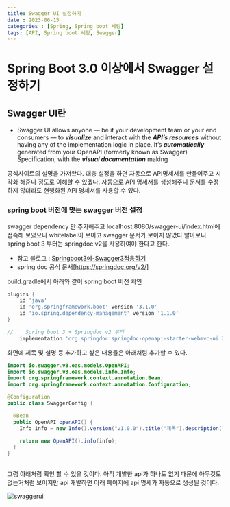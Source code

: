 ```yaml
---
title: Swagger UI 설정하기
date : 2023-06-15
categories : [Spring, Spring boot 세팅]
tags: [API, Spring boot 세팅, Swagger]
---
```

# Spring Boot 3.0 이상에서 Swagger 설정하기
## Swagger UI란
*  Swagger UI allows anyone — be it your development team or your end consumers — to ***visualize*** and interact with the ***API’s resources*** without having any of the implementation logic in place. It’s ***automatically*** generated from your OpenAPI (formerly known as Swagger) Specification, with the ***visual documentation*** making 
  
공식사이트의 설명을 가져왔다. 대충 설정을 하면 자동으로 API명세서를 만들어주고 시각화 해준다 정도로 이해할 수 있겠다. 자동으로 API 명세서를 생성해주니 문서를 수정하지 않더라도 현행화된 API 명세서를 사용할 수 있다.

### spring boot 버전에 맞는 swagger 버전 설정
swagger dependency 만 추가해주고 localhost:8080/swagger-ui/index.html에 접속해 보였으나 whitelabel이 보이고 swagger 문서가 보이지 않았다 알아보니
spring boot 3 부터는 springdoc v2을 사용하여야 한다고 한다.

* 참고 블로그 : [Springboot3에-Swagger3적용하기](https://velog.io/@kjgi73k/Springboot3%EC%97%90-Swagger3%EC%A0%81%EC%9A%A9%ED%95%98%EA%B8%B0)
* spring doc 공식 문서[https://springdoc.org/v2/]
  

build.gradle에서 아래와 같이 spring boot 버전 확인
```gradle
plugins {
    id 'java'
    id 'org.springframework.boot' version '3.1.0'
    id 'io.spring.dependency-management' version '1.1.0'
}
```

```gradle
//    Spring boot 3 + Springdoc v2 부터
    implementation 'org.springdoc:springdoc-openapi-starter-webmvc-ui:2.0.2'
```

화면에 제목 및 설명 등 추가하고 싶은 내용들은 아래처럼 추가할 수 있다.

```java
import io.swagger.v3.oas.models.OpenAPI;
import io.swagger.v3.oas.models.info.Info;
import org.springframework.context.annotation.Bean;
import org.springframework.context.annotation.Configuration;

@Configuration
public class SwaggerConfig {

  @Bean
  public OpenAPI openAPI() {
    Info info = new Info().version("v1.0.0").title("제목").description("설명");

    return new OpenAPI().info(info);
  }
}
  
```
  그럼 아래처럼 확인 할 수 있을 것이다. 아직 개발한 api가 하나도 없기 때문에 아무것도 없는거처럼 보이지만 api 개발하면 아래 페이지에 api 명세가 자동으로 생성될 것이다. 

![swaggerui](https://github.com/hyunhyun/AWSSample/assets/18597515/15053009-096e-4f6a-9739-b5d36ffdccfe)